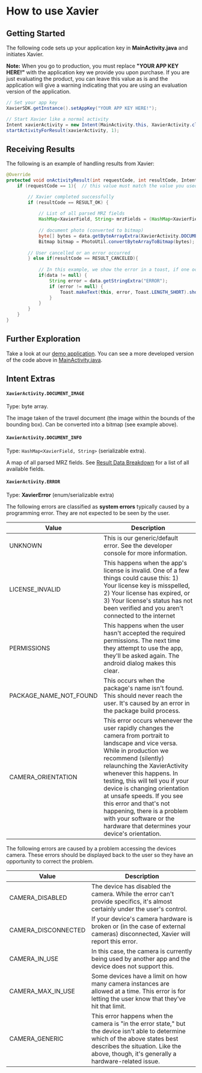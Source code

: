 # How to use Xavier

## Getting Started

The following code sets up your application key in **MainActivity.java** and initiates Xavier.  

**Note:** When you go to production, you must replace **"YOUR APP KEY HERE!"** with the application key we provide you 
upon purchase. If you are just evaluating the product, you can leave this value as is and the application will 
give a warning indicating that you are using an evaluation version of the application.  

```java
// Set your app key
XavierSDK.getInstance().setAppKey("YOUR APP KEY HERE!"); 

// Start Xavier like a normal activity
Intent xavierActivity = new Intent(MainActivity.this, XavierActivity.class);
startActivityForResult(xavierActivity, 1);  
```

## Receiving Results 

The following is an example of handling results from Xavier: 

```java
@Override
protected void onActivityResult(int requestCode, int resultCode, Intent data) {
    if (requestCode == 1){  // this value must match the value you used in `startActivityForResult()`

        // Xavier completed successfully
        if (resultCode == RESULT_OK) {
            
            // List of all parsed MRZ fields
            HashMap<XavierField, String> mrzFields = (HashMap<XavierField, String>) data.getSerializableExtra(XavierActivity.DOCUMENT_INFO);
            
            // document photo (converted to bitmap)
            byte[] bytes = data.getByteArrayExtra(XavierActivity.DOCUMENT_IMAGE);
            Bitmap bitmap = PhotoUtil.convertByteArrayToBitmap(bytes);
            
        // User cancelled or an error occurred
        } else if(resultCode == RESULT_CANCELED){       
           
            // In this example, we show the error in a toast, if one occurred
            if(data != null) {
                String error = data.getStringExtra("ERROR");
                if (error != null) {
                    Toast.makeText(this, error, Toast.LENGTH_SHORT).show();
                }
            }
        }
    }
}
```

## Further Exploration

Take a look at our [demo application](../xavier-demo).   You can see a more developed version of the code above in [MainActivity.java](../xavier-demo/app/src/main/java/com/blacksharktech/xavier/MainActivity.java).


## Intent Extras

#### `XavierActivity.DOCUMENT_IMAGE`

Type: byte array.

The image taken of the travel document (the image within the bounds of the bounding box). Can be converted into a bitmap (see example above).

#### `XavierActivity.DOCUMENT_INFO`

Type: `HashMap<XavierField, String>` (serializable extra). 

A map of all parsed MRZ fields. See [Result Data Breakdown](./result_data_breakdown.md) for a list of all available fields. 

#### `XavierActivity.ERROR`

Type: **XavierError** (enum/serializable extra)

The following errors are classified as **system errors** typically caused by a programming error.  They are not 
expected to be seen by the user.

| Value | Description |
| ----- | ----------- |
| UNKNOWN | This is our generic/default error. See the developer console for more information. |
| LICENSE_INVALID | This happens when the app's license is invalid. One of a few things could cause this: 1) Your license key is misspelled, 2) Your license has expired, or 3) Your license's status has not been verified and you aren't connected to the internet |
| PERMISSIONS |  This happens when the user hasn't accepted the required permissions. The next time they attempt to use the app, they'll be asked again. The android dialog makes this clear. |
| PACKAGE_NAME_NOT_FOUND | This occurs when the package's name isn't found. This should never reach the user. It's caused by an error in the package build process. |
|  CAMERA_ORIENTATION | This error occurs whenever the user rapidly changes the camera from portrait to landscape and vice versa. While in production we recommend (silently) relaunching the XavierActivity whenever this happens. In testing, this will tell you if your device is changing orientation at unsafe speeds. If you see this error and that's not happening, there is a problem with your software or the hardware that determines your device's orientation.|


The following errors are caused by a problem accessing the devices camera. These errors should be displayed back to the user so they have an opportunity to correct the problem.

| Value | Description |
| ----- | ----------- |
| CAMERA_DISABLED | The device has disabled the camera. While the error can't provide specifics, it's almost certainly under the user's control. |
| CAMERA_DISCONNECTED | If your device's camera hardware is broken or (in the case of external cameras) disconnected, Xavier will report this error. |
| CAMERA_IN_USE | In this case, the camera is currently being used by another app and the device does not support this. |
| CAMERA_MAX_IN_USE | Some devices have a limit on how many camera instances are allowed at a time. This error is for letting the user know that they've hit that limit. |
| CAMERA_GENERIC | This error happens when the camera is "in the error state," but the device isn't able to determine which of the above states best describes the situation. Like the above, though, it's generally a hardware-related issue. |


